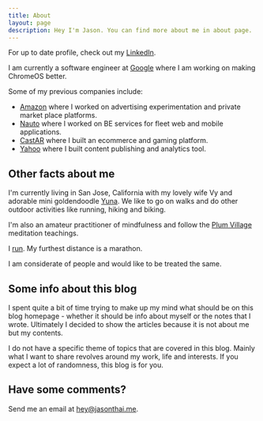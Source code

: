 ```yaml
---
title: About
layout: page
description: Hey I'm Jason. You can find more about me in about page.
---
```


For up to date profile, check out my [LinkedIn](https://www.linkedin.com/in/jasontthai).

I am currently a software engineer at [Google](https://google.com) where I am working on making ChromeOS better.

Some of my previous companies include:

* [Amazon](https://www.amazon.com) where I worked on advertising experimentation and private market place platforms. 
* [Nauto](https://www.nauto.com) where I worked on BE services for fleet web and mobile applications.
* [CastAR](http://castar.com) where I built an ecommerce and gaming platform.
* [Yahoo](https://yahoo.com) where I built content publishing and analytics tool.

## Other facts about me
I'm currently living in San Jose, California with my lovely wife Vy and adorable mini goldendoodle [Yuna](/assets/img/yuna-chan.jpeg). We like to go on walks and do other outdoor activities like running, hiking and biking.

I'm also an amateur practitioner of mindfulness and follow the [Plum Village](https://plumvillage.org)  meditation teachings.

I [run](https://jasonthai.me/tags/running/). My furthest distance is a marathon.

I am considerate of people and would like to be treated the same.

## Some info about this blog
I spent quite a bit of time trying to make up my mind what should be on this blog homepage - whether it should be info about myself or the notes that I wrote. Ultimately I decided to show the articles because it is not about me but my contents.

I do not have a specific theme of topics that are covered in this blog. Mainly what I want to share revolves around my work, life and interests.
If you expect a lot of randomness, this blog is for you.

## Have some comments? 
Send me an email at [&#104;&#101;&#121;&#064;&#106;&#097;&#115;&#111;&#110;&#116;&#104;&#097;&#105;&#046;&#109;&#101;](mailto:&#104;&#101;&#121;&#064;&#106;&#097;&#115;&#111;&#110;&#116;&#104;&#097;&#105;&#046;&#109;&#101;).
